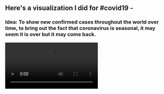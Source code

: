 ## Here's a visualization I did for #covid19  -

### Idea: To show new confirmed cases throughout the world over time, to bring out the fact that coronavirus is seasonal, it may seem it is over but it may come back.

<video>
  <source src="https://github.com/BikashPandey17/covid19/blob/master/covidworld1.webm"
            type="video/webm">
</video>

